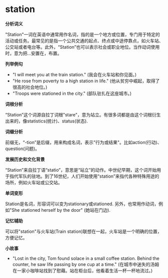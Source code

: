 # station

**分析词义**

  

"Station"一词在英语中通常用作名词，指的是一个地方或位置，专门用于特定的活动或任务。最常见的是指一个公共交通的起点、终点或中途停靠点，如火车站、公交站或者电台等。此外，“Station”也可以表示社会或职业地位。当作动词使用时，意为把…安置在，布置。

  

**列举例句**

  

*   "I will meet you at the train station." (我会在火车站和你见面。)
*   "He rose from poverty to a high station in life." (他从贫穷中崛起，取得了很高的社会地位。)
*   "Troops were stationed in the city." (部队驻扎在这座城市。)

  

**词根分析**

  

“Station”这个词源自拉丁词根"stare"，意为站立。有很多词都是由这个词根衍生出来的，像statistics(统计)、status(状态).

  

**词缀分析**

  

前缀无，“-tion”是后缀，用来构成名词，表示"行为或结果"。比如action(行动)、question(问题)。

  

**发展历史和文化背景**

  

“Station”来自拉丁语“statio”，意思是“站立”的动作。中世纪早期，这个词开始用于指代军队的驻地。到了16世纪，人们开始使用“station”来指代各种特殊用途的场所，例如火车站或公交站。

  

**单词变形**

  

Station是名词，形容词可以变为stationary或stationed. 另外，也常用作动词，例如"She stationed herself by the door" (她站在门边).

  

**记忆辅助**

  

可以将"station"与火车站(Train station)联想在一起，火车站是一个明确的位置，方便记忆。

  

**小故事**

  

*   "Lost in the city, Tom found solace in a small coffee station. Behind the counter, he saw life passing by one cup at a time." (在城市中迷失的汤姆在一家小咖啡站找到了慰藉。站在柜台后，他看着生活一杯一杯地流过。)
